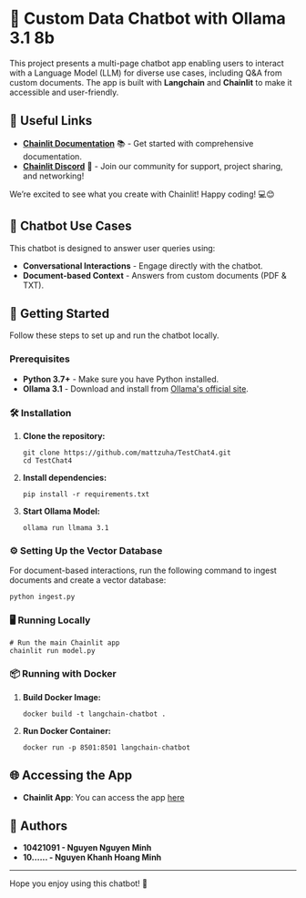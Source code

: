 
# 🤖 Custom Data Chatbot with Ollama 3.1 8b

This project presents a multi-page chatbot app enabling users to interact with a Language Model (LLM) for diverse use cases, including Q&A from custom documents. The app is built with **Langchain** and **Chainlit** to make it accessible and user-friendly.


## 🔗 Useful Links 
- **[Chainlit Documentation](https://docs.chainlit.io)** 📚 - Get started with comprehensive documentation.
- **[Chainlit Discord](https://discord.gg/k73SQ3FyUh)** 💬 - Join our community for support, project sharing, and networking!

We’re excited to see what you create with Chainlit! Happy coding! 💻😊


## 💬 Chatbot Use Cases
This chatbot is designed to answer user queries using:
- **Conversational Interactions** - Engage directly with the chatbot.
- **Document-based Context** - Answers from custom documents (PDF & TXT).


## 🚀 Getting Started
Follow these steps to set up and run the chatbot locally.

### Prerequisites
- **Python 3.7+** - Make sure you have Python installed.
- **Ollama 3.1** - Download and install from [Ollama's official site](https://www.ollama.com).


### 🛠️ Installation

1. **Clone the repository:**
   ```shell
   git clone https://github.com/mattzuha/TestChat4.git
   cd TestChat4
   ```

2. **Install dependencies:**
   ```shell
   pip install -r requirements.txt
   ```

3. **Start Ollama Model:**
   ```shell
   ollama run llmama 3.1
   ```

### ⚙️ Setting Up the Vector Database
For document-based interactions, run the following command to ingest documents and create a vector database:
```shell
python ingest.py
```

### 🖥️ Running Locally
```shell
# Run the main Chainlit app
chainlit run model.py
```

### 📦 Running with Docker

1. **Build Docker Image:**
   ```shell
   docker build -t langchain-chatbot .
   ```

2. **Run Docker Container:**
   ```shell
   docker run -p 8501:8501 langchain-chatbot
   ```

## 🌐 Accessing the App
- **Chainlit App**: You can access the app [here](https://www.facebook.com/)

## 💁 Authors
- **10421091 - Nguyen Nguyen Minh**
- **10...... - Nguyen Khanh Hoang Minh**

--- 

Hope you enjoy using this chatbot! 🎉
